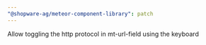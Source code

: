 ```yaml
---
"@shopware-ag/meteor-component-library": patch
---
```


Allow toggling the http protocol in mt-url-field using the keyboard
